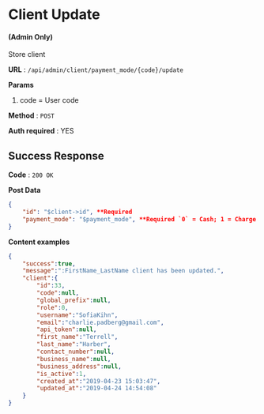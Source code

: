 # Client Update

#### (**Admin Only**)

Store client

**URL** : `/api/admin/client/payment_mode/{code}/update`

**Params**
1. code = User code

**Method** : `POST`

**Auth required** : YES

## Success Response

**Code** : `200 OK`

**Post Data**

```json
{
    "id": "$client->id", **Required
    "payment_mode": "$payment_mode", **Required `0` = Cash; 1 = Charge
}
```

**Content examples**

```json
{
    "success":true,
    "message":":FirstName_LastName client has been updated.",
    "client":{
        "id":33,
        "code":null,
        "global_prefix":null,
        "role":0,
        "username":"SofiaKihn",
        "email":"charlie.padberg@gmail.com",
        "api_token":null,
        "first_name":"Terrell",
        "last_name":"Harber",
        "contact_number":null,
        "business_name":null,
        "business_address":null,
        "is_active":1,
        "created_at":"2019-04-23 15:03:47",
        "updated_at":"2019-04-24 14:54:08"
    }
}
```
